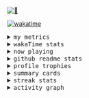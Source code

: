 [![🐙](https://hits.seeyoufarm.com/api/count/incr/badge.svg?url=https%3A%2F%2Fgithub.com%2Fktnkk%2Fhit-counter&count_bg=%23070707&title_bg=%23070707&icon=&icon_color=%23E7E7E7&title=visitors&edge_flat=true)](https://hits.seeyoufarm.com)

[![wakatime](https://wakatime.com/badge/user/43ee8060-219a-4cc8-b7a0-9a681ab5a8a7.svg)](https://wakatime.com/@43ee8060-219a-4cc8-b7a0-9a681ab5a8a7)

<details>
  <summary> <samp>my metrics</samp></summary>
  
  <br>
  
 ![🐳](https://github.com/kkhys/kkhys/blob/main/github-metrics.svg)
  
  ***
</details>

<details>
  <summary> <samp>wakaTime stats</samp></summary>
  
  <br>
  
<!--START_SECTION:waka-->
![Code Time](http://img.shields.io/badge/Code%20Time-1%2C433%20hrs%2021%20mins-blue)

**🐱 My GitHub Data** 

> 📦 5.1 MB Used in GitHub's Storage 
 > 
> 🏆 2,717 Contributions in the Year 2023
 > 
> 💼 Opted to Hire
 > 
> 📜 3 Public Repositories 
 > 
> 🔑 59 Private Repositories 
 > 
**I'm an Early 🐤** 

```text
🌞 Morning                11139 commits       ███████████░░░░░░░░░░░░░░   42.63 % 
🌆 Daytime                6169 commits        ██████░░░░░░░░░░░░░░░░░░░   23.61 % 
🌃 Evening                7511 commits        ███████░░░░░░░░░░░░░░░░░░   28.75 % 
🌙 Night                  1309 commits        █░░░░░░░░░░░░░░░░░░░░░░░░   05.01 % 
```
📅 **I'm Most Productive on Monday** 

```text
Monday                   4814 commits        █████░░░░░░░░░░░░░░░░░░░░   18.42 % 
Tuesday                  4392 commits        ████░░░░░░░░░░░░░░░░░░░░░   16.81 % 
Wednesday                4561 commits        ████░░░░░░░░░░░░░░░░░░░░░   17.46 % 
Thursday                 4182 commits        ████░░░░░░░░░░░░░░░░░░░░░   16.01 % 
Friday                   4416 commits        ████░░░░░░░░░░░░░░░░░░░░░   16.90 % 
Saturday                 1944 commits        ██░░░░░░░░░░░░░░░░░░░░░░░   07.44 % 
Sunday                   1819 commits        ██░░░░░░░░░░░░░░░░░░░░░░░   06.96 % 
```


📊 **This Week I Spent My Time On** 

```text
🕑︎ Time Zone: Asia/Tokyo

💬 Programming Languages: 
Other                    21 hrs 40 mins      █████████████░░░░░░░░░░░░   50.76 % 
Java                     11 hrs 46 mins      ███████░░░░░░░░░░░░░░░░░░   27.59 % 
HTML                     5 hrs 49 mins       ███░░░░░░░░░░░░░░░░░░░░░░   13.64 % 
Play2                    2 hrs 12 mins       █░░░░░░░░░░░░░░░░░░░░░░░░   05.18 % 
Play 2 Routing           20 mins             ░░░░░░░░░░░░░░░░░░░░░░░░░   00.82 % 

🔥 Editors: 
Chrome                   21 hrs 40 mins      █████████████░░░░░░░░░░░░   50.76 % 
IntelliJ                 21 hrs              ████████████░░░░░░░░░░░░░   49.21 % 
RubyMine                 0 secs              ░░░░░░░░░░░░░░░░░░░░░░░░░   00.03 % 

💻 Operating System: 
Mac                      42 hrs 41 mins      █████████████████████████   100.00 % 
```


 Last Updated on 2023/09/07 18:40:35 UTC
<!--END_SECTION:waka-->
  
  ***
</details>


<details>
  <summary> <samp>now playing</samp></summary>
  
  <br>
 
 [![🐟](https://spotify-github-profile.vercel.app/api/view?uid=31ryofms4dnv7mrohhepo4c4zgqu&cover_image=true&theme=default&show_offline=false&background_color=121212&bar_color=53b14f&bar_color_cover=false)](https://open.spotify.com/user/31ryofms4dnv7mrohhepo4c4zgqu)
  
  ***
</details>

<details>
  <summary> <samp>github readme stats</samp></summary>
  
  <br>
  
 <p align="left"> 
  <img alt="🐠" src="https://github-readme-stats.vercel.app/api?username=kkhys&count_private=true&show_icons=true&theme=dark&include_all_commits=true" />
  <img alt="🐟" src="https://github-readme-stats.vercel.app/api/top-langs/?username=kkhys&layout=compact&theme=dark&langs_count=10&hide=HTML,CSS,SCSS" />
</p>
  
  ***
</details>

<details>
  <summary> <samp>profile trophies</samp></summary>
  
  <br>
  
  [![🐬](https://github-profile-trophy.vercel.app/?username=kkhys&rank=SECRET,SSS,SS,S,AAA,AA,A&theme=darkhub&row=1&margin-w=10&no-bg=true)](https://github.com/ryo-ma/github-profile-trophy)
  
  ***
</details>

<details>
  <summary> <samp>summary cards</samp></summary>
  
  <br>
  
  ![🐋](https://github-profile-summary-cards.vercel.app/api/cards/profile-details?username=kkhys&theme=github_dark)
  ![🦑](https://github-profile-summary-cards.vercel.app/api/cards/repos-per-language?username=kkhys&theme=github_dark)
  ![🦭](https://github-profile-summary-cards.vercel.app/api/cards/most-commit-language?username=kkhys&theme=github_dark)
  ![🦀](https://github-profile-summary-cards.vercel.app/api/cards/stats?username=kkhys&theme=github_dark)
  ![🦈](https://github-profile-summary-cards.vercel.app/api/cards/productive-time?username=kkhys&theme=github_dark)
  
  ***
</details>

<details>
  <summary> <samp>streak stats</samp></summary>
  
  <br>
  
  [![🐠](http://github-readme-streak-stats.herokuapp.com?user=kkhys&theme=dark)](https://git.io/streak-stats)
  
  ***
</details>

<details>
  <summary> <samp>activity graph</samp></summary>
  
  <br>
  
  [![🐡](https://github-readme-activity-graph.cyclic.app/graph?username=kkhys&theme=xcode)](https://github.com/ashutosh00710/github-readme-activity-graph)
  
  ***
</details>
